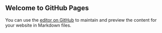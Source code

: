 ## Welcome to GitHub Pages

You can use the [editor on GitHub](https://github.com/bodinint/downloads/edit/main/docs/index.md) to maintain and preview the content for your website in Markdown files.


